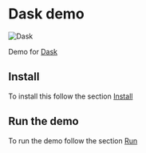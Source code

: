 # Dask demo

![Dask](https://assets-global.website-files.com/627ac9e2b71e64a6a0b76027/627adb72f21c6b4063e05b51_dask-header-logo.svg)

Demo for [Dask](https://www.dask.org/)


## Install

To install this follow the section [Install](01-Install.md)

## Run the demo

To run the demo follow the section [Run](02-run.md)